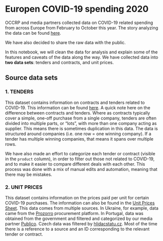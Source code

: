 # Europen COVID-19 spending 2020

OCCRP and media partners collected data on COVID-19 related spending from across Europe from February to October this year.
The story analyzing the data can be found [here]().

We have also decided to share the raw data with the public.

In this notebook, we will clean the data for analysis and explain some of the features and caveats of the data along the way. We have collected data into **two data sets**: tenders and contracts, and unit prices.


## Source data sets

### 1. TENDERS

This dataset contains information on contracts and tenders related to COVID-19. This information can be found [here](https://docs.google.com/spreadsheets/d/1VXURZlKH-_GeNvPrytgJOeTUH3hXf0r_veIXWJp1K20/edit?usp=sharing).
A quick note here on the difference between contracts and tenders. Where as contracts typically cover a simple, one-off purchase from a single company, tenders are often divided into multiple parts, or “lots”, with more than one company acting as supplier.
This means there is sometimes duplication in this data. The data is structured around companies (i.e. one row = one winning company). If a tender has multiple winning companies, that means it spans over multiple rows.

We have also made an effort to categorize each tender or contract (visible in the `product` column), in order to filter out those not related to COVID-19, and to make it easier to compare different deals with each other. This process was done with a mix of manual edits and automation, meaning that there may be mistakes.


### 2. UNIT PRICES

This dataset contains information on the prices paid per unit for certain COVID-19 purchases. The information can also be found in the [Unit Prices Sheet](https://docs.google.com/spreadsheets/d/10VL5FpviSXctagcoQM_pr0xP4Lsmzzc3-i7mEyCE2kw/edit?usp=sharing). 
This data comes from multiple sources. In Ukraine, for example, data came from the [Prozorro](https://prozorro.gov.ua/en/tender/search/) procurement platform. In Portugal, data was obtained from the government and filtered and categorized by our media partner [Publico](https://www.publico.pt). Czech data was filtered by [hlidacstatu.cz](https://www.hlidacstatu.cz/).
Most of the time there is a reference to a source and an ID corresponding to the relevant tender or contract.
